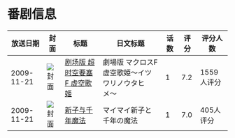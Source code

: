 # 番剧信息

|放送日期|封面|标题|日文标题|话数|评分|评分人数|
|---|---|---|---|---|---|---|
|2009-11-21|![封面](https://lain.bgm.tv/pic/cover/c/78/84/2504_88jGQ.jpg)|[剧场版 超时空要塞F 虚空歌姬](https://bangumi.tv/subject/2504)|劇場版 マクロスF 虚空歌姫〜イツワリノウタヒメ〜|1|7.2|1559人评分|
|2009-11-21|![封面](https://lain.bgm.tv/pic/cover/c/e9/50/8122_l21A2.jpg)|[新子与千年魔法](https://bangumi.tv/subject/8122)|マイマイ新子と千年の魔法|1|7.0|405人评分|
